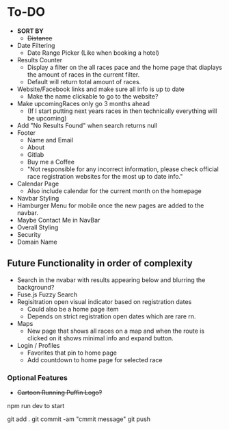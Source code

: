 # To-DO
- **SORT BY**
  - ~~Distance~~
- Date Filtering
    - Date Range Picker (Like when booking a hotel)
- Results Counter
    - Display a filter on the all races pace and the home page that diaplays the amount of races in the current filter.
    - Default will return total amount of races.
- Website/Facebook links and make sure all info is up to date
  - Make the name clickable to go to the website?
- Make upcomingRaces only go 3 months ahead
  - (If I start putting next years races in then technically everything will be upcoming)
- Add "No Results Found" when search returns null
- Footer
  - Name and Email
  - About
  - Gitlab
  - Buy me a Coffee
  - "Not responsible for any incorrect information, please check official race registration websites for the most up to date info."
- Calendar Page
  - Also include calendar for the current month on the homepage
- Navbar Styling
- Hamburger Menu for mobile once the new pages are added to the navbar.
- Maybe Contact Me in NavBar
- Overall Styling
- Security
- Domain Name

## Future Functionality in order of complexity
- Search in the nvabar with results appearing below and blurring the background?
- Fuse.js Fuzzy Search
- Regisitration open visual indicator based on registration dates
  - Could also be a home page item
  - Depends on strict registration open dates which are rare rn.
- Maps
  - New page that shows all races on a map and when the route is clicked on it shows minimal info and expand button.
- Login / Profiles
  - Favorites that pin to home page
  - Add countdown to home page for selected race

### Optional Features
- ~~Cartoon Running Puffin Logo?~~


npm run dev to start

git add .
git commit -am "cmmit message"
git push
